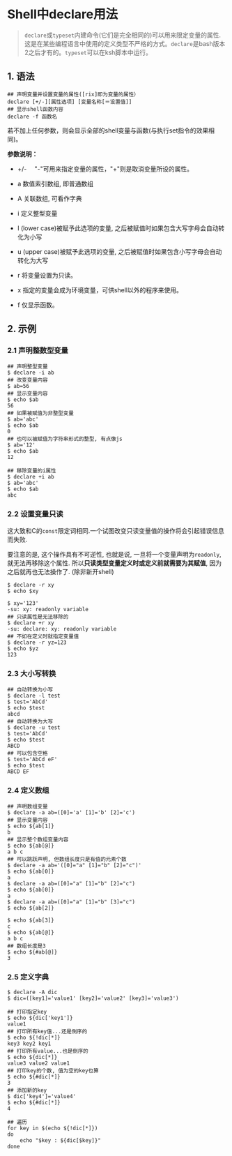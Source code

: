# Shell中declare用法

> `declare`或`typeset`内建命令(它们是完全相同的)可以用来限定变量的属性.这是在某些编程语言中使用的定义类型不严格的方式。`declare`是bash版本2之后才有的。`typeset`可以在ksh脚本中运行。

## 1. 语法

```
## 声明变量并设置变量的属性([rix]即为变量的属性）
declare [+/-][属性选项] [变量名称[＝设置值]]
## 显示shell函数内容
declare -f 函数名
```

若不加上任何参数，则会显示全部的shell变量与函数(与执行set指令的效果相同)。

**参数说明：**

- +/- 　"-"可用来指定变量的属性，"+"则是取消变量所设的属性。

- a 数值索引数组, 即普通数组

- A 关联数组, 可看作字典

- i 定义整型变量

- l (lower case)被赋予此选项的变量, 之后被赋值时如果包含大写字母会自动转化为小写

- u (upper case)被赋予此选项的变量, 之后被赋值时如果包含小写字母会自动转化为大写

- r 将变量设置为只读。

- x 指定的变量会成为环境变量，可供shell以外的程序来使用。

- f 仅显示函数。

## 2. 示例

### 2.1 声明整数型变量

```
## 声明整型变量
$ declare -i ab 
## 改变变量内容
$ ab=56 
## 显示变量内容
$ echo $ab 
56
## 如果被赋值为非整型变量
$ ab='abc'
$ echo $ab
0
## 也可以被赋值为字符串形式的整型, 有点像js
$ ab='12'
$ echo $ab
12

## 移除变量的i属性
$ declare +i ab
$ ab='abc'
$ echo $ab
abc
```

### 2.2 设置变量只读

这大致和C的`const`限定词相同.一个试图改变只读变量值的操作将会引起错误信息而失败.

要注意的是, 这个操作具有不可逆性, 也就是说, 一旦将一个变量声明为`readonly`, 就无法再移除这个属性. 所以**只读类型变量定义时或定义前就需要为其赋值**, 因为之后就再也无法操作了. (除非新开shell)

```
$ declare -r xy
$ echo $xy

$ xy='123'
-su: xy: readonly variable
## 只读属性是无法移除的
$ declare +r xy
-su: declare: xy: readonly variable
## 不如在定义时就指定变量值
$ declare -r yz=123
$ echo $yz
123
```

### 2.3 大小写转换

```
## 自动转换为小写
$ declare -l test
$ test='AbCd'
$ echo $test
abcd
## 自动转换为大写
$ declare -u test
$ test='AbCd'
$ echo $test
ABCD
## 可以包含空格
$ test='AbCd eF'
$ echo $test
ABCD EF
```

### 2.4 定义数组

```
## 声明数组变量
$ declare -a ab=([0]='a' [1]='b' [2]='c')
## 显示变量内容
$ echo ${ab[1]}
b 
## 显示整个数组变量内容
$ echo ${ab[@]} 
a b c
## 可以跳跃声明, 但数组长度只是有值的元素个数
$ declare -a ab='([0]="a" [1]="b" [2]="c")' 
$ echo ${ab[0]}
a
$ declare -a ab=([0]="a" [1]="b" [2]="c")
$ echo ${ab[0]}
a
$ declare -a ab=([0]="a" [1]="b" [3]="c")
$ echo ${ab[2]}

$ echo ${ab[3]}
c
$ echo ${ab[@]}
a b c
## 数组长度是3
$ echo ${#ab[@]}
3
```

### 2.5 定义字典

```
$ declare -A dic
$ dic=([key1]='value1' [key2]='value2' [key3]='value3')

## 打印指定key
$ echo ${dic['key1']}
value1
## 打印所有key值...还是倒序的
$ echo ${!dic[*]}
key3 key2 key1
## 打印所有value...也是倒序的
$ echo ${dic[*]}
value3 value2 value1
## 打印key的个数, 值为空的key也算
$ echo ${#dic[*]}
3
## 添加新的key
$ dic['key4']='value4'
$ echo ${#dic[*]}
4

## 遍历
for key in $(echo ${!dic[*]})
do
    echo "$key : ${dic[$key]}"
done
```